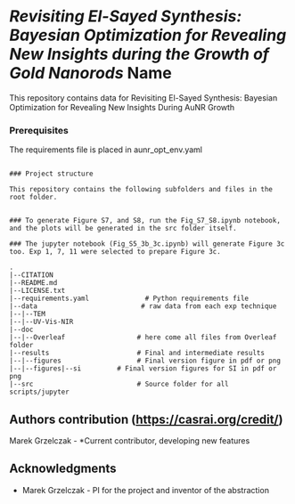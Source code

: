 # *Revisiting El-Sayed Synthesis: Bayesian Optimization for Revealing New Insights during the Growth of Gold Nanorods* Name

This repository contains data for Revisiting El-Sayed Synthesis: Bayesian Optimization for Revealing New Insights During AuNR Growth

### Prerequisites

The requirements file is placed in aunr_opt_env.yaml

```

### Project structure

This repository contains the following subfolders and files in the root folder.


### To generate Figure S7, and S8, run the Fig_S7_S8.ipynb notebook, and the plots will be generated in the src folder itself. 

### The jupyter notebook (Fig_S5_3b_3c.ipynb) will generate Figure 3c too. Exp 1, 7, 11 were selected to prepare Figure 3c.

.
|--CITATION
|--README.md
|--LICENSE.txt
|--requirements.yaml              # Python requirements file
|--data                          # raw data from each exp technique
|--|--TEM
|--|--UV-Vis-NIR
|--doc
|--|--Overleaf			        # here come all files from Overleaf folder
|--results						# Final and intermediate results
|--|--figures					# Final version figure in pdf or png
|--|--figures|--si         # Final version figures for SI in pdf or png
|--src							# Source folder for all scripts/jupyter

```


## Authors contribution (https://casrai.org/credit/)
Marek Grzelczak - *Current contributor, developing new features

## Acknowledgments


* Marek Grzelczak - PI for the project and inventor of the abstraction
